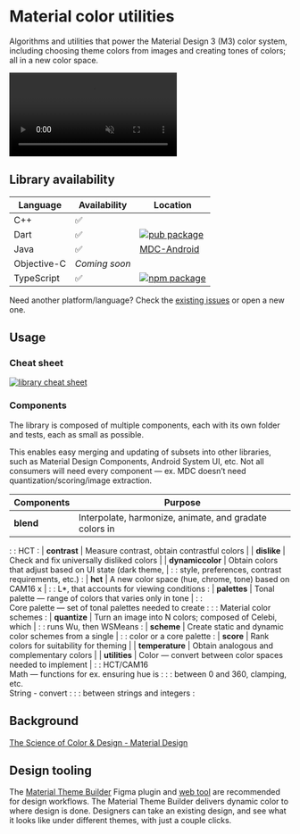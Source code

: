 # Material color utilities

Algorithms and utilities that power the Material Design 3 (M3) color system,
including choosing theme colors from images and creating tones of colors; all in
a new color space.

<video autoplay muted loop src="https://user-images.githubusercontent.com/6655696/146014425-8e8e04bc-e646-4cc2-a3e7-97497a3e1b09.mp4" data-canonical-src="https://user-images.githubusercontent.com/6655696/146014425-8e8e04bc-e646-4cc2-a3e7-97497a3e1b09.mp4" class="d-block rounded-bottom-2 width-fit" style="max-width:640px;"></video>

## Library availability

Language    | Availability  | Location
----------- | ------------- | --------
C++         | ✅             |
Dart        | ✅             | [![pub package](https://img.shields.io/pub/v/material_color_utilities.svg)](https://pub.dev/packages/material_color_utilities)
Java        | ✅             | [MDC-Android](https://github.com/material-components/material-components-android/blob/master/docs/theming/Color.md)
Objective-C | *Coming soon* |
TypeScript  | ✅             | [![npm package](https://badgen.net/npm/v/@material/material-color-utilities)](https://npmjs.com/package/@material/material-color-utilities)

Need another platform/language? Check the
[existing issues](https://github.com/material-foundation/material-color-utilities/labels/library%3A%20new)
or open a new one.

## Usage

### Cheat sheet

<a href="https://github.com/material-foundation/material-color-utilities/raw/main/cheat_sheet.png">
    <img alt="library cheat sheet" src="https://github.com/material-foundation/material-color-utilities/raw/main/cheat_sheet.png" style="max-width:640px;" />
</a>

### Components

The library is composed of multiple components, each with its own folder and
tests, each as small as possible.

This enables easy merging and updating of subsets into other libraries, such as
Material Design Components, Android System UI, etc. Not all consumers will need
every component — ex. MDC doesn’t need quantization/scoring/image extraction.

| Components       | Purpose                                                   |
| ---------------- | --------------------------------------------------------- |
| **blend**        | Interpolate, harmonize, animate, and gradate colors in    |
:                  : HCT                                                       :
| **contrast**     | Measure contrast, obtain contrastful colors               |
| **dislike**      | Check and fix universally disliked colors                 |
| **dynamiccolor** | Obtain colors that adjust based on UI state (dark theme,  |
:                  : style, preferences, contrast requirements, etc.)          :
| **hct**          | A new color space (hue, chrome, tone) based on CAM16 x    |
:                  : L*, that accounts for viewing conditions                  :
| **palettes**     | Tonal palette — range of colors that varies only in tone  |
:                  : <br>Core palette — set of tonal palettes needed to create :
:                  : Material color schemes                                    :
| **quantize**     | Turn an image into N colors; composed of Celebi, which    |
:                  : runs Wu, then WSMeans                                     :
| **scheme**       | Create static and dynamic color schemes from a single     |
:                  : color or a core palette                                   :
| **score**        | Rank colors for suitability for theming                   |
| **temperature**  | Obtain analogous and complementary colors                 |
| **utilities**    | Color — convert between color spaces needed to implement  |
:                  : HCT/CAM16 <br>Math — functions for ex. ensuring hue is    :
:                  : between 0 and 360, clamping, etc. <br>String - convert    :
:                  : between strings and integers                              :

## Background

[The Science of Color & Design - Material Design](https://material.io/blog/science-of-color-design)

## Design tooling

The
[Material Theme Builder](https://www.figma.com/community/plugin/1034969338659738588/Material-Theme-Builder)
Figma plugin and
[web tool](https://material-foundation.github.io/material-theme-builder/) are
recommended for design workflows. The Material Theme Builder delivers dynamic
color to where design is done. Designers can take an existing design, and see
what it looks like under different themes, with just a couple clicks.
